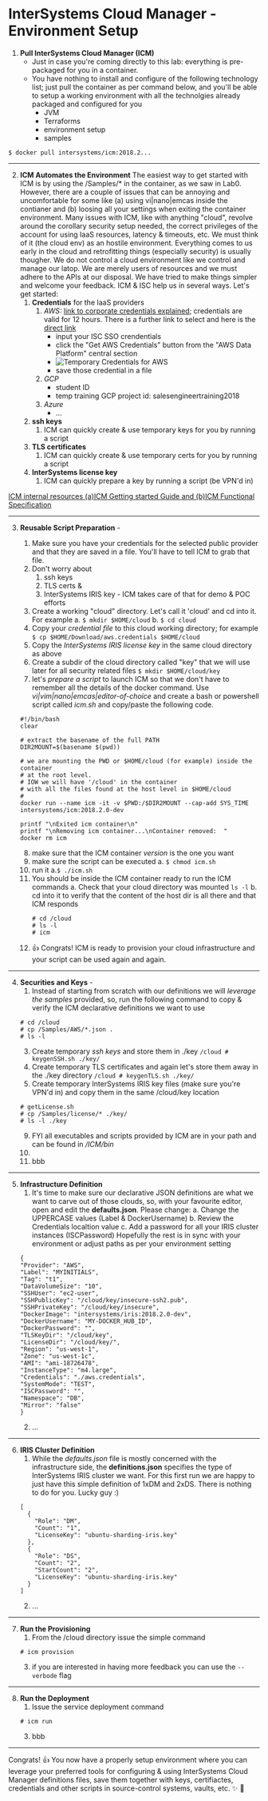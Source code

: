 # InterSystems Cloud Manager - Environment Setup

1. **Pull InterSystems Cloud Manager (ICM)**
    * Just in case you're coming directly to this lab: everything is pre-packaged for you in a container.
    * You have nothing to install and configure of the following technology list; just pull the container as per command below, and you'll be able to setup a working environment with all the technolgies already packaged and configured for you
        * JVM
        * Terraforms
        * environment setup
        * samples
```
$ docker pull intersystems/icm:2018.2...
```
---

2. **ICM Automates the Environment**
The easiest way to get started with ICM is by using the /Samples/* in the container, as we saw in Lab0. However, there are a couple of issues that can be annoying and uncomfortable for some like (a) using vi|nano|emcas inside the contianer and (b) loosing all your settings when exiting the container environment.
Many issues with ICM, like with anything "cloud", revolve around the corollary security setup needed, the correct privileges of the account for using IaaS resources, latency & timeouts, etc. We must think of it (the cloud env) as an hostile environment. Everything comes to us early in the cloud and retrofitting things (especially security) is usually thougher. We do not control a cloud environment like we control and manage our latop. We are merely users of resources and we must adhere to the APIs at our disposal. We have tried to make things simpler and welcome your feedback. ICM & ISC help us in several ways. Let's get started:
    1. **Credentials** for the IaaS providers
        1. *AWS:* [link to corporate credentials explained](https://usconfluence.iscinternal.com/display/IAWS/AWS+Credentials+Utility+for+ICM+and+AWS+CLI); credentials are valid for 12 hours. There is a further link to select and here is the [direct link](https://awscredentials.intersystems.com)
            * input your ISC SSO crendentials
            * click the "Get AWS Credentials" button from the "AWS Data Platform" central section
            * ![Temporary Credentials for AWS](../resources/ISC_AWS_tempCredendials.jpg)
            * save those credential in a file
        2. *GCP*
            * student ID
            * temp training GCP project id: salesengineertraining2018 
        3. *Azure*
            * ...
    3. **ssh keys**
        1. ICM can quickly create & use temporary keys for you by running a script
    5. **TLS certificates**
        1.  ICM can quickly create & use temporary certs for you by running a script
    7. **InterSystems license key**
        1. ICM can quickly prepare a key by running a script (be VPN'd in)





[ICM internal resources (a)ICM Getting started Guide and (b)ICM Functional Specification](https://usconfluence.iscinternal.com/display/TBD/Containers+Port#ContainersPort-ICMResources)
    
---    

3. **Reusable Script Preparation** -
    1. Make sure you have your credentials for the selected public provider and that they are saved in a file. You'll have to tell ICM to grab that file.
    2. Don't worry about
        1. ssh keys
        2. TLS certs &
        3. InterSystems IRIS key - ICM takes care of that for demo & POC efforts
    3. Create a working "cloud" directory. Let's call it 'cloud' and cd into it. For example
        a. ```$ mkdir $HOME/cloud```
        b. ```$ cd cloud```
    4. Copy your *credential file* to this cloud working directory; for example
    ```$ cp $HOME/Download/aws.credentials $HOME/cloud```
    5. Copy the *InterSystems IRIS license key* in the same cloud directory as above
    6. Create a subdir of the cloud directory called "key" that we will use later for all security related files
    ```$ mkdir $HOME/cloud/key```
    7. let's *prepare a script* to launch ICM so that we don't have to remember all the details of the docker command. Use *vi|vim|nano|emcas|editor-of-choice* and create a bash or powershell script called *icm.sh* and copy/paste the following code.

    ```
    #!/bin/bash
    clear

    # extract the basename of the full PATH
    DIR2MOUNT=$(basename $(pwd))

    # we are mounting the PWD or $HOME/cloud (for example) inside the container 
    # at the root level.
    # IOW we will have '/cloud' in the container 
    # with all the files found at the host level in $HOME/cloud
    #
    docker run --name icm -it -v $PWD:/$DIR2MOUNT --cap-add SYS_TIME intersystems/icm:2018.2.0-dev

    printf "\nExited icm container\n"
    printf "\nRemoving icm container...\nContainer removed:  "
    docker rm icm
    ```
    
    8.  make sure that the ICM container *version* is the one you want
    9.  make sure the script can be executed
        a.  ```$ chmod icm.sh```
    10. run it
        a.```$ ./icm.sh``` 
    11. You should be inside the ICM container ready to run the ICM commands
        a. Check that your cloud directory was mounted ```ls -l```
        b. cd into it to verify that the content of the host dir is all there and that ICM responds
        ```
        # cd /cloud
        # ls -l
        # icm
        ```
    12. :+1: Congrats! ICM is ready to provision your cloud infrastructure and your script can be used again and again.
 
---

4. **Securities and Keys** -
    1. Instead of starting from scratch with our definitions we will *leverage the samples* provided, so, run the following command to copy & verify the ICM declarative definitions we want to use
    ```
    # cd /cloud
    # cp /Samples/AWS/*.json .
    # ls -l
    ```
    3. Create temporary *ssh keys* and store them in ./key 
    ```/cloud # keygenSSH.sh ./key/ ```
    5. Create temporary TLS certificates and again let's store them away in the ./key directory
    ```/cloud # keygenTLS.sh ./key/ ```
    7. Create temporary InterSystems IRIS key files (make sure you're VPN'd in) and copy them in the same /cloud/key location
    ```
    # getLicense.sh
    # cp /Samples/license/* ./key/
    # ls -l ./key
    ```
    9. FYI all executables and scripts provided by ICM are in your path and can be found in */ICM/bin*
    10. 
    11. bbb
---

5. **Infrastructure Definition**
    1. It's time to make sure our declarative JSON definitions are what we want to carve out of those clouds, so, with your favourite editor, open and edit the **defaults.json**. Please change: 
        a. Change the UPPERCASE values (Label & DockerUsername) 
        b. Review the Credentials localtion value
        c. Add a password for all your IRIS cluster instances (ISCPassword) 
        Hopefully the rest is in sync with your environment or adjust paths as per your environment setting
    ```
    {
    "Provider": "AWS",
    "Label": "MYINITIALS",
    "Tag": "t1",
    "DataVolumeSize": "10",
    "SSHUser": "ec2-user",
    "SSHPublicKey": "/cloud/key/insecure-ssh2.pub",
    "SSHPrivateKey": "/cloud/key/insecure",
    "DockerImage": "intersystems/iris:2018.2.0-dev",
    "DockerUsername": "MY-DOCKER_HUB_ID",
    "DockerPassword": "",
    "TLSKeyDir": "/cloud/key",
    "LicenseDir": "/cloud/key/",
    "Region": "us-west-1",
    "Zone": "us-west-1c",
    "AMI": "ami-18726478",
    "InstanceType": "m4.large",
    "Credentials": "./aws.credentials",
    "SystemMode": "TEST",
    "ISCPassword": "",
    "Namespace": "DB",
    "Mirror": "false"
    }
    ```
    2. ...

---

6. **IRIS Cluster Definition**
    1. While the *defaults.json* file is mostly concerned with the infrastructure side, the **definitions.json** specifies the type of InterSystems IRIS cluster we want. For this first run we are happy to just have this simple definition of 1xDM and 2xDS. There is nothing to do for you. Lucky guy :)
    ```
    [
      {
	    "Role": "DM",
	    "Count": "1",
	    "LicenseKey": "ubuntu-sharding-iris.key"
      },
      {
	    "Role": "DS",
	    "Count": "2",
	    "StartCount": "2",
	    "LicenseKey": "ubuntu-sharding-iris.key"
      }
    ]
    ```
    2. ...
---

7. **Run the Provisioning**
    1. From the /cloud directory issue the simple command
    ```
    # icm provision
    ```
    3. if you are interested in having more feedback you can use the ```--verbode``` flag
---

8. **Run the Deployment**
    1. Issue the service deployment command
    ```
    # icm run
    ```
    3. bbb 
---

Congrats! :+1: You now have a properly setup environment where you can leverage your preferred tools for configuring & using InterSystems Cloud Manager definitions files, save them together with keys, certifiactes, credentials and other scripts in source-control systems, vaults, etc. :sparkles: :tada:
